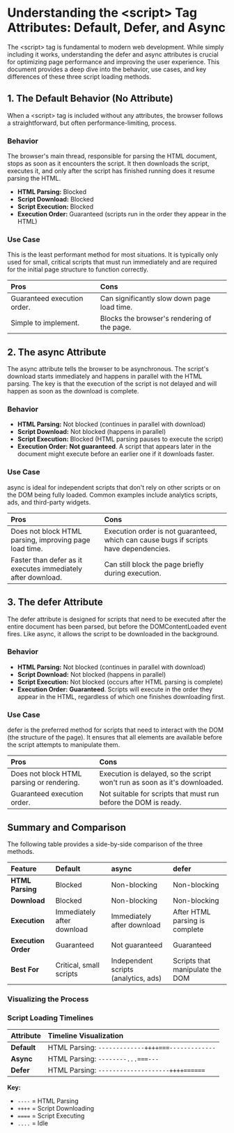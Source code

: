 # **Understanding the \<script\> Tag Attributes: Default, Defer, and Async**

The \<script\> tag is fundamental to modern web development. While simply including it works, understanding the defer and async attributes is crucial for optimizing page performance and improving the user experience. This document provides a deep dive into the behavior, use cases, and key differences of these three script loading methods.

## **1\. The Default Behavior (No Attribute)**

When a \<script\> tag is included without any attributes, the browser follows a straightforward, but often performance-limiting, process.

### **Behavior**

The browser's main thread, responsible for parsing the HTML document, stops as soon as it encounters the script. It then downloads the script, executes it, and only after the script has finished running does it resume parsing the HTML.

* **HTML Parsing:** Blocked  
* **Script Download:** Blocked  
* **Script Execution:** Blocked  
* **Execution Order:** Guaranteed (scripts run in the order they appear in the HTML)

### **Use Case**

This is the least performant method for most situations. It is typically only used for small, critical scripts that must run immediately and are required for the initial page structure to function correctly.

| Pros | Cons |
| :---- | :---- |
| Guaranteed execution order. | Can significantly slow down page load time. |
| Simple to implement. | Blocks the browser's rendering of the page. |

## **2\. The async Attribute**

The async attribute tells the browser to be asynchronous. The script's download starts immediately and happens in parallel with the HTML parsing. The key is that the execution of the script is not delayed and will happen as soon as the download is complete.

### **Behavior**

* **HTML Parsing:** Not blocked (continues in parallel with download)  
* **Script Download:** Not blocked (happens in parallel)  
* **Script Execution:** Blocked (HTML parsing pauses to execute the script)  
* **Execution Order:** **Not guaranteed**. A script that appears later in the document might execute before an earlier one if it downloads faster.

### **Use Case**

async is ideal for independent scripts that don't rely on other scripts or on the DOM being fully loaded. Common examples include analytics scripts, ads, and third-party widgets.

| Pros | Cons |
| :---- | :---- |
| Does not block HTML parsing, improving page load time. | Execution order is not guaranteed, which can cause bugs if scripts have dependencies. |
| Faster than defer as it executes immediately after download. | Can still block the page briefly during execution. |

## **3\. The defer Attribute**

The defer attribute is designed for scripts that need to be executed after the entire document has been parsed, but before the DOMContentLoaded event fires. Like async, it allows the script to be downloaded in the background.

### **Behavior**

* **HTML Parsing:** Not blocked (continues in parallel with download)  
* **Script Download:** Not blocked (happens in parallel)  
* **Script Execution:** Not blocked (occurs after HTML parsing is complete)  
* **Execution Order:** **Guaranteed**. Scripts will execute in the order they appear in the HTML, regardless of which one finishes downloading first.

### **Use Case**

defer is the preferred method for scripts that need to interact with the DOM (the structure of the page). It ensures that all elements are available before the script attempts to manipulate them.

| Pros | Cons |
| :---- | :---- |
| Does not block HTML parsing or rendering. | Execution is delayed, so the script won't run as soon as it's downloaded. |
| Guaranteed execution order. | Not suitable for scripts that must run before the DOM is ready. |

## **Summary and Comparison**

The following table provides a side-by-side comparison of the three methods.

| Feature | Default | async | defer |
| :---- | :---- | :---- | :---- |
| **HTML Parsing** | Blocked | Non-blocking | Non-blocking |
| **Download** | Blocked | Non-blocking | Non-blocking |
| **Execution** | Immediately after download | Immediately after download | After HTML parsing is complete |
| **Execution Order** | Guaranteed | Not guaranteed | Guaranteed |
| **Best For** | Critical, small scripts | Independent scripts (analytics, ads) | Scripts that manipulate the DOM |

### **Visualizing the Process**

### **Script Loading Timelines**

| Attribute | Timeline Visualization |
| :---- | :---- |
| **Default** | HTML Parsing: `-------------++++===-------------` |
| **Async** | HTML Parsing: `--------...===---` |
| **Defer** | HTML Parsing: `--------------------++++======` |

**Key:**

* `----` \= HTML Parsing  
* `++++` \= Script Downloading  
* `====` \= Script Executing  
* `....` \= Idle


